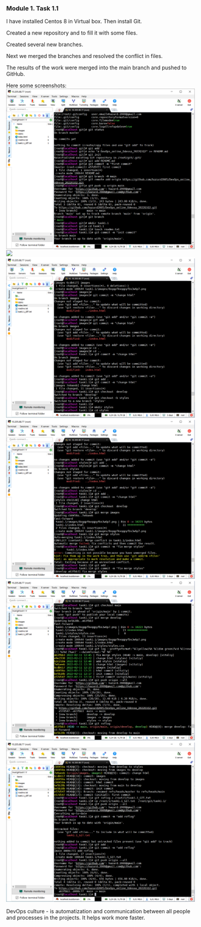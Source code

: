 ### Module 1. Task 1.1
I have installed Centos 8 in Virtual box. Then install Git.


Created a new repository and to fill it with some files.

Created several new branches. 

Next we merged the branches and resolved the conflict in files.

The results of the work were merged into the main branch and pushed to GitHub.

Here some screenshots:
<img src="Screenshots/1.png">
<img src="Screenshots2.png">
<img src="Screenshots/3.png">
<img src="Screenshots/4.png">
<img src="Screenshots/5.png">
<img src="Screenshots/6.png">

 DevOps culture - is automatization and communication between all people and processes in the projects. It helps work more faster.
